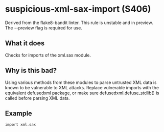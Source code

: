 # suspicious-xml-sax-import (S406)
Derived from the flake8-bandit linter.
This rule is unstable and in preview. The --preview flag is required for use.
## What it does
Checks for imports of the xml.sax module.
## Why is this bad?
Using various methods from these modules to parse untrusted XML data is
known to be vulnerable to XML attacks. Replace vulnerable imports with the
equivalent defusedxml package, or make sure defusedxml.defuse_stdlib() is
called before parsing XML data.
## Example
```
import xml.sax
```